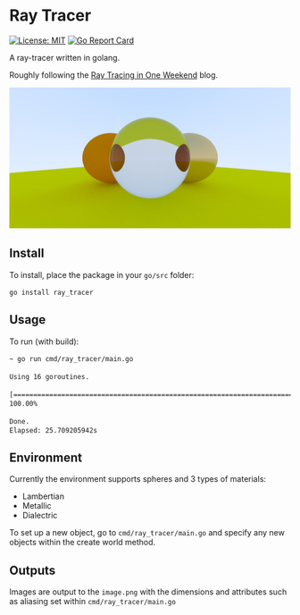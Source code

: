 # Ray Tracer

[![License: MIT](https://img.shields.io/badge/License-MIT-green.svg)](https://opensource.org/licenses/MIT)
[![Go Report Card](https://goreportcard.com/badge/github.com/am-khan/ray_tracer)](https://goreportcard.com/report/github.com/am-khan/ray_tracer)

A ray-tracer written in golang.

Roughly following the [Ray Tracing in One Weekend](https://markphelps.me/2016/03/15/writing-a-ray-tracer-in-go/) blog.

![Example Image](./assets/example_image.png)

## Install
To install, place the package in your `go/src` folder:
```shell script
go install ray_tracer
```

## Usage
To run (with build):
```shell script
~ go run cmd/ray_tracer/main.go 

Using 16 goroutines.

[================================================================================] 100.00%

Done. 
Elapsed: 25.709205942s
```

## Environment 
Currently the environment supports spheres and 3 types of materials:

* Lambertian
* Metallic
* Dialectric

To set up a new object, go to `cmd/ray_tracer/main.go` and specify any new objects within the create world method.

## Outputs

Images are output to the `image.png` with the dimensions and attributes such as aliasing set within `cmd/ray_tracer/main.go` 